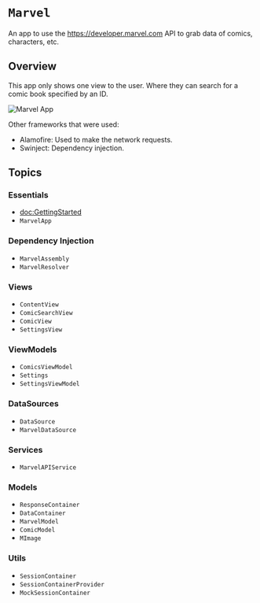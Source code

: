 # ``Marvel``

An app to use the https://developer.marvel.com API to grab data of comics, characters, etc.

## Overview

This app only shows one view to the user. Where they can search for a comic book specified by an ID.

![Marvel App](marvel-app.png)

Other frameworks that were used:
- Alamofire: Used to make the network requests.
- Swinject: Dependency injection.

## Topics

### Essentials

- <doc:GettingStarted>
- ``MarvelApp``

### Dependency Injection

- ``MarvelAssembly``
- ``MarvelResolver``

### Views

- ``ContentView``
- ``ComicSearchView``
- ``ComicView``
- ``SettingsView``

### ViewModels

- ``ComicsViewModel``
- ``Settings``
- ``SettingsViewModel``

### DataSources

- ``DataSource``
- ``MarvelDataSource``

### Services

- ``MarvelAPIService``

### Models

- ``ResponseContainer``
- ``DataContainer``
- ``MarvelModel``
- ``ComicModel``
- ``MImage``

### Utils

- ``SessionContainer``
- ``SessionContainerProvider``
- ``MockSessionContainer``
